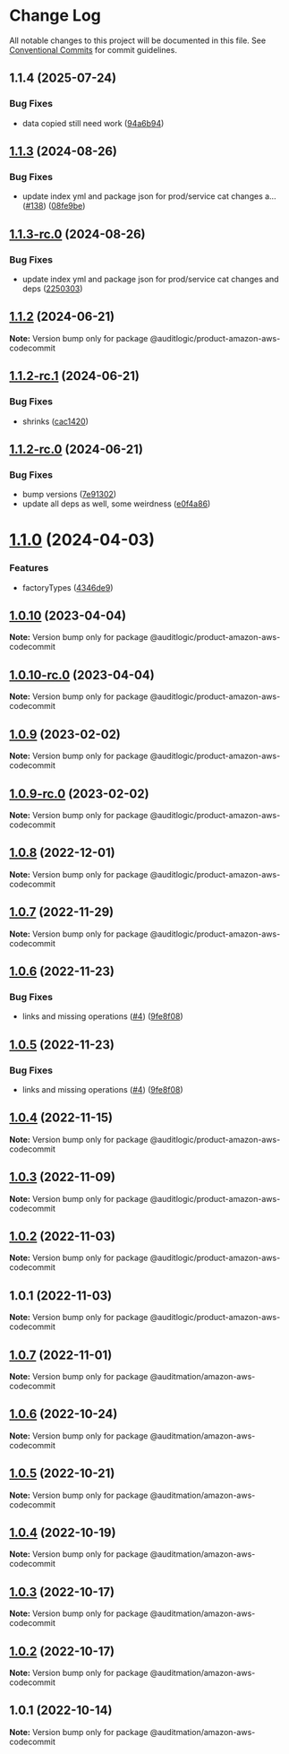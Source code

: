 # Change Log

All notable changes to this project will be documented in this file.
See [Conventional Commits](https://conventionalcommits.org) for commit guidelines.

## 1.1.4 (2025-07-24)


### Bug Fixes

* data copied still need work ([94a6b94](https://github.com/zerobias-org/product/commit/94a6b942fb0516367548599d739529536132755a))





## [1.1.3](https://github.com/auditlogic/product/compare/@auditlogic/product-amazon-aws-codecommit@1.1.2...@auditlogic/product-amazon-aws-codecommit@1.1.3) (2024-08-26)


### Bug Fixes

* update index yml and package json for prod/service cat changes a… ([#138](https://github.com/auditlogic/product/issues/138)) ([08fe9be](https://github.com/auditlogic/product/commit/08fe9beb1c8457462a19bc69caa02e6212d97e1a))





## [1.1.3-rc.0](https://github.com/auditlogic/product/compare/@auditlogic/product-amazon-aws-codecommit@1.1.2...@auditlogic/product-amazon-aws-codecommit@1.1.3-rc.0) (2024-08-26)


### Bug Fixes

* update index yml and package json for prod/service cat changes and deps ([2250303](https://github.com/auditlogic/product/commit/225030363a363608240135b7ebed386b28f01e4b))





## [1.1.2](https://github.com/auditlogic/product/compare/@auditlogic/product-amazon-aws-codecommit@1.1.2-rc.1...@auditlogic/product-amazon-aws-codecommit@1.1.2) (2024-06-21)

**Note:** Version bump only for package @auditlogic/product-amazon-aws-codecommit





## [1.1.2-rc.1](https://github.com/auditlogic/product/compare/@auditlogic/product-amazon-aws-codecommit@1.1.2-rc.0...@auditlogic/product-amazon-aws-codecommit@1.1.2-rc.1) (2024-06-21)


### Bug Fixes

* shrinks ([cac1420](https://github.com/auditlogic/product/commit/cac14200fefcd8183ab69fe89a47bd3f70f563e9))





## [1.1.2-rc.0](https://github.com/auditlogic/product/compare/@auditlogic/product-amazon-aws-codecommit@1.1.0...@auditlogic/product-amazon-aws-codecommit@1.1.2-rc.0) (2024-06-21)


### Bug Fixes

* bump versions ([7e91302](https://github.com/auditlogic/product/commit/7e913023b8b312150ed7762c32fbbe616be71de5))
* update all deps as well, some weirdness ([e0f4a86](https://github.com/auditlogic/product/commit/e0f4a864714e2d3de6bbf3da014d5312fe53be2f))





# [1.1.0](https://github.com/auditlogic/product/compare/@auditlogic/product-amazon-aws-codecommit@1.0.10...@auditlogic/product-amazon-aws-codecommit@1.1.0) (2024-04-03)


### Features

* factoryTypes ([4346de9](https://github.com/auditlogic/product/commit/4346de92693aee892fccf725338ffc7b80ab182b))





## [1.0.10](https://github.com/auditlogic/product/compare/@auditlogic/product-amazon-aws-codecommit@1.0.9...@auditlogic/product-amazon-aws-codecommit@1.0.10) (2023-04-04)

**Note:** Version bump only for package @auditlogic/product-amazon-aws-codecommit





## [1.0.10-rc.0](https://github.com/auditlogic/product/compare/@auditlogic/product-amazon-aws-codecommit@1.0.9...@auditlogic/product-amazon-aws-codecommit@1.0.10-rc.0) (2023-04-04)

**Note:** Version bump only for package @auditlogic/product-amazon-aws-codecommit





## [1.0.9](https://github.com/auditlogic/product/compare/@auditlogic/product-amazon-aws-codecommit@1.0.8...@auditlogic/product-amazon-aws-codecommit@1.0.9) (2023-02-02)

**Note:** Version bump only for package @auditlogic/product-amazon-aws-codecommit





## [1.0.9-rc.0](https://github.com/auditlogic/product/compare/@auditlogic/product-amazon-aws-codecommit@1.0.8...@auditlogic/product-amazon-aws-codecommit@1.0.9-rc.0) (2023-02-02)

**Note:** Version bump only for package @auditlogic/product-amazon-aws-codecommit





## [1.0.8](https://github.com/auditlogic/product/compare/@auditlogic/product-amazon-aws-codecommit@1.0.7...@auditlogic/product-amazon-aws-codecommit@1.0.8) (2022-12-01)

**Note:** Version bump only for package @auditlogic/product-amazon-aws-codecommit





## [1.0.7](https://github.com/auditlogic/product/compare/@auditlogic/product-amazon-aws-codecommit@1.0.6...@auditlogic/product-amazon-aws-codecommit@1.0.7) (2022-11-29)

**Note:** Version bump only for package @auditlogic/product-amazon-aws-codecommit





## [1.0.6](https://github.com/auditlogic/product/compare/@auditlogic/product-amazon-aws-codecommit@1.0.4...@auditlogic/product-amazon-aws-codecommit@1.0.6) (2022-11-23)


### Bug Fixes

* links and missing operations ([#4](https://github.com/auditlogic/product/issues/4)) ([9fe8f08](https://github.com/auditlogic/product/commit/9fe8f08fe7c57fdb79f991ac35bd6ac2e7dcad38))





## [1.0.5](https://github.com/auditlogic/product/compare/@auditlogic/product-amazon-aws-codecommit@1.0.4...@auditlogic/product-amazon-aws-codecommit@1.0.5) (2022-11-23)


### Bug Fixes

* links and missing operations ([#4](https://github.com/auditlogic/product/issues/4)) ([9fe8f08](https://github.com/auditlogic/product/commit/9fe8f08fe7c57fdb79f991ac35bd6ac2e7dcad38))





## [1.0.4](https://github.com/auditlogic/product/compare/@auditlogic/product-amazon-aws-codecommit@1.0.3...@auditlogic/product-amazon-aws-codecommit@1.0.4) (2022-11-15)

**Note:** Version bump only for package @auditlogic/product-amazon-aws-codecommit





## [1.0.3](https://github.com/auditlogic/product/compare/@auditlogic/product-amazon-aws-codecommit@1.0.2...@auditlogic/product-amazon-aws-codecommit@1.0.3) (2022-11-09)

**Note:** Version bump only for package @auditlogic/product-amazon-aws-codecommit





## [1.0.2](https://github.com/auditlogic/product/compare/@auditlogic/product-amazon-aws-codecommit@1.0.1...@auditlogic/product-amazon-aws-codecommit@1.0.2) (2022-11-03)

**Note:** Version bump only for package @auditlogic/product-amazon-aws-codecommit





## 1.0.1 (2022-11-03)

**Note:** Version bump only for package @auditlogic/product-amazon-aws-codecommit





## [1.0.7](https://github.com/auditmation/store-content/compare/@auditmation/amazon-aws-codecommit@1.0.6...@auditmation/amazon-aws-codecommit@1.0.7) (2022-11-01)

**Note:** Version bump only for package @auditmation/amazon-aws-codecommit





## [1.0.6](https://github.com/auditmation/store-content/compare/@auditmation/amazon-aws-codecommit@1.0.5...@auditmation/amazon-aws-codecommit@1.0.6) (2022-10-24)

**Note:** Version bump only for package @auditmation/amazon-aws-codecommit





## [1.0.5](https://github.com/auditmation/store-content/compare/@auditmation/amazon-aws-codecommit@1.0.4...@auditmation/amazon-aws-codecommit@1.0.5) (2022-10-21)

**Note:** Version bump only for package @auditmation/amazon-aws-codecommit





## [1.0.4](https://github.com/auditmation/store-content/compare/@auditmation/amazon-aws-codecommit@1.0.3...@auditmation/amazon-aws-codecommit@1.0.4) (2022-10-19)

**Note:** Version bump only for package @auditmation/amazon-aws-codecommit





## [1.0.3](https://github.com/auditmation/store-content/compare/@auditmation/amazon-aws-codecommit@1.0.2...@auditmation/amazon-aws-codecommit@1.0.3) (2022-10-17)

**Note:** Version bump only for package @auditmation/amazon-aws-codecommit





## [1.0.2](https://github.com/auditmation/store-content/compare/@auditmation/amazon-aws-codecommit@1.0.1...@auditmation/amazon-aws-codecommit@1.0.2) (2022-10-17)

**Note:** Version bump only for package @auditmation/amazon-aws-codecommit





## 1.0.1 (2022-10-14)

**Note:** Version bump only for package @auditmation/amazon-aws-codecommit

